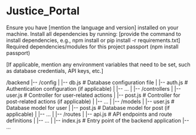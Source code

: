# Justice_Portal

Ensure you have [mention the language and version] installed on your machine.
Install all dependencies by running: [provide the command to install dependencies, e.g., npm install or pip install -r requirements.txt]
Required dependencies/modules for this project
passport (npm install passport)

[If applicable, mention any environment variables that need to be set, such as database credentials, API keys, etc.]

/backend
   |-- /config
   |      |-- db.js       # Database configuration file
   |      |-- auth.js     # Authentication configuration (if applicable)
   |      |-- ...
   |
   |-- /controllers
   |      |-- user.js     # Controller for user-related actions
   |      |-- post.js     # Controller for post-related actions (if applicable)
   |      |-- ...
   |
   |-- /models
   |      |-- user.js     # Database model for user
   |      |-- post.js     # Database model for post (if applicable)
   |      |-- ...
   |
   |-- /routes
   |      |-- api.js      # API endpoints and route definitions
   |      |-- ...
   |
   |-- index.js           # Entry point of the backend application
   |-- ...

